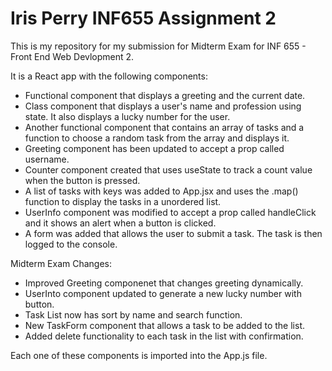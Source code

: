 # Iris Perry INF655 Assignment 2

This is my repository for my submission for Midterm Exam for INF 655 - Front End Web Devlopment 2.

It is a React app with the following components:
- Functional component that displays a greeting and the current date.
- Class component that displays a user's name and profession using state. It also displays a lucky number for the user.
- Another functional component that contains an array of tasks and a function to choose a random task from the array and displays it.
- Greeting component has been updated to accept a prop called username.
- Counter component created that uses useState to track a count value when the button is pressed.
- A list of tasks with keys was added to App.jsx and uses the .map() function to display the tasks in a unordered list.
- UserInfo component was modified to accept a prop called handleClick and it shows an alert when a button is clicked.
- A form was added that allows the user to submit a task. The task is then logged to the console.

Midterm Exam Changes:
- Improved Greeting componenet that changes greeting dynamically.
- UserInto component updated to generate a new lucky number with button.
- Task List now has sort by name and search function.
- New TaskForm component that allows a task to be added to the list.
- Added delete functionality to each task in the list with confirmation.

Each one of these components is imported into the App.js file.
